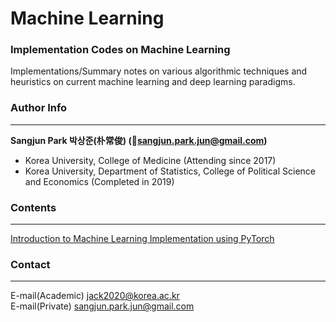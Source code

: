 # Machine Learning

### Implementation Codes on Machine Learning

Implementations/Summary notes on various algorithmic techniques and heuristics on current machine learning and deep learning paradigms.

### Author Info

---

**Sangjun Park 박상준(朴常俊) (📧sangjun.park.jun@gmail.com)**

- Korea University, College of Medicine (Attending since 2017)
- Korea University, Department of Statistics, College of Political Science and Economics (Completed in 2019)

### Contents

---

[Introduction to Machine Learning Implementation using PyTorch]()

### Contact

---

E-mail(Academic) jack2020@korea.ac.kr    
E-mail(Private) sangjun.park.jun@gmail.com 
